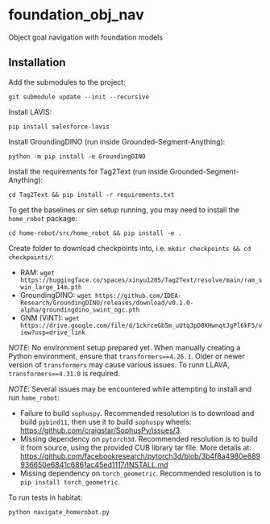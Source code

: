 # foundation_obj_nav
Object goal navigation with foundation models

## Installation
Add the submodules to the project:
```
git submodule update --init --recursive
``````

Install LAVIS:

```
pip install salesforce-lavis
```

Install GroundingDINO (run inside Grounded-Segment-Anything):

```
python -m pip install -e GroundingDINO
```

Install the requirements for Tag2Text (run inside Grounded-Segment-Anything):

```
cd Tag2Text && pip install -r requirements.txt
```

To get the baselines or sim setup running, you may need to install the `home_robot` package:
```
cd home-robot/src/home_robot && pip install -e .
```

Create folder to download checkpoints into, i.e. `mkdir checkpoints && cd checkpoints/`:
- RAM: `wget https://huggingface.co/spaces/xinyu1205/Tag2Text/resolve/main/ram_swin_large_14m.pth`
- GroundingDINO: `wget https://github.com/IDEA-Research/GroundingDINO/releases/download/v0.1.0-alpha/groundingdino_swint_ogc.pth`
- GNM (ViNT): `wget https://drive.google.com/file/d/1ckrceGb5m_uUtq3pD8KHwnqtJgPl6kF5/view?usp=drive_link`

*NOTE*: No environment setup prepared yet. When manually creating a Python environment, ensure that `transformers==4.26.1`. Older or newer version of `transformers` may cause various issues. To runn LLAVA, `transformers==4.31.0` is required.

*NOTE*: Several issues may be encountered while attempting to install and run `home_robot`:
- Failure to build `sophuspy`. Recommended resolution is to download and build `pybind11`, then use it to build `sophuspy` wheels: https://github.com/craigstar/SophusPy/issues/3.
- Missing dependency on `pytorch3d`. Recommended resolution is to build it from source, using the provided CUB library tar file. More details at: https://github.com/facebookresearch/pytorch3d/blob/3b4f8a4980e889936650e6841c6861ac45ed1117/INSTALL.md
- Missing dependency on `torch_geometric`. Recommended resolution is to `pip install torch_geometric`.

To run tests in habitat:

```
python navigate_homerobot.py
```
